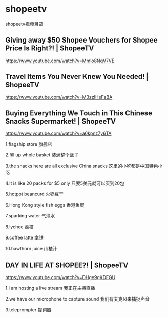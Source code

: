 # shopeetv
shopeetv视频目录
## Giving away $50 Shopee Vouchers for Shopee Price Is Right?! | ShopeeTV
https://www.youtube.com/watch?v=Mmlo8NqV7VE


## Travel Items You Never Knew You Needed! | ShopeeTV

https://www.youtube.com/watch?v=M3zzIHeFsBA


## Buying Everything We Touch in This Chinese Snacks Supermarket! | ShopeeTV

https://www.youtube.com/watch?v=a0kpnz7y6TA

1.flagship store 旗舰店

2.fill up whole basket 装满整个篮子

3.the snacks here are all exclusive China snacks 这里的小吃都是中国特色小吃

4.it is like 20 packs for $5 only 只要5美元就可以买到20包

5.hotpot beancurd 火锅豆干

6.Hong Kong style fish eggs 香港鱼蛋

7.sparking water 气泡水

8.lychee 荔枝

9.coffee latte 拿铁

10.hawthorn juice 山楂汁


## DAY IN LIFE AT SHOPEE?! | ShopeeTV

https://www.youtube.com/watch?v=DHge9qKDFGU

1.I am hosting a live stream 我正在主持直播

2.we have our microphone to capture sound 我们有麦克风来捕捉声音

3.teleprompter 提词器
